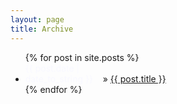 ```yaml
---
layout: page
title: Archive
---
```


<!---
{% for post in site.posts %}
  {% capture month %}{{ post.date | date: '%m%Y' }}{% endcapture %}
  {% capture nmonth %}{{ post.next.date | date: '%m%Y' }}{% endcapture %}
    {% if month != nmonth %}
        {{ post.date | date: '%B %Y' }}
    {% endif %}
    <ul>
        <li> <span class="time">{{ post.date | date: "%d/%b" }}</span> &raquo; <a href="{{ post.url }}">{{ post.title }}</a> </li>
    </ul>
{% endfor %}
-->

<ul>
    {% for post in site.posts %}
        <li> <span style="color:#F8F8FF;display:inline-block;width:120px">{{ post.date | date_to_string }}</span> &raquo; <a href="{{ post.url }}">{{ post.title }}</a> </li>
    {% endfor %}
</ul>
